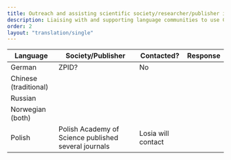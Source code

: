 ```yaml
---
title: Outreach and assisting scientific society/researcher/publisher implementation
description: Liaising with and supporting language communities to use CRediT and the translations
order: 2
layout: "translation/single"
---
```


| Language  | Society/Publisher | Contacted? | Response
| ------------- | ------------- | ------------- | ------------- 
| German  | ZPID? | No | 
| Chinese (traditional)  |   | 
| Russian  |  |
| Norwegian (both) 
| Polish | Polish Academy of Science published several journals |  Losia will contact

